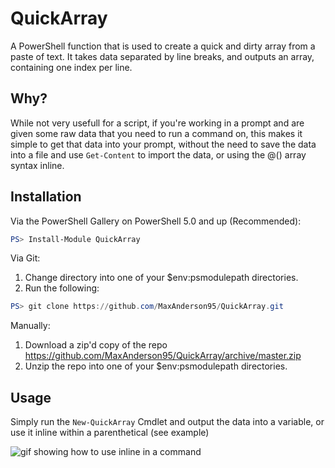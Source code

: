 # QuickArray
A PowerShell function that is used to create a quick and dirty array from a paste of text. It takes data separated by line breaks, and outputs an array, containing one index per line.

## Why?
While not very usefull for a script, if you're working in a prompt and are given some raw data that you need to run a command on, this makes it simple to get that data into your prompt, without the need to save the data into a file and use `Get-Content` to import the data, or using the @() array syntax inline.

## Installation
Via the PowerShell Gallery on PowerShell 5.0 and up (Recommended):
```Powershell
PS> Install-Module QuickArray
```

Via Git:
1. Change directory into one of your $env:psmodulepath directories.
2. Run the following:
```Powershell
PS> git clone https://github.com/MaxAnderson95/QuickArray.git
```

Manually:
1. Download a zip'd copy of the repo https://github.com/MaxAnderson95/QuickArray/archive/master.zip
2. Unzip the repo into one of your $env:psmodulepath directories.

## Usage
Simply run the `New-QuickArray` Cmdlet and output the data into a variable, or use it inline within a parenthetical (see example)

![gif showing how to use inline in a command](https://i.imgur.com/vbCGTv6.gif)
